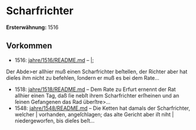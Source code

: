 # Scharfrichter

**Ersterwähnung:** 1516

## Vorkommen
- 1516: [jahre/1516/README.md](../jahre/1516/README.md) – |;

Der Abde>er allhier muß einen Scharfrichter beſtellen,
der Richter aber hat dieſes ihm nicht zu befehlen, ſondern
er muß es bei dem Rate...
- 1518: [jahre/1518/README.md](../jahre/1518/README.md) – Dem Rate zu Erfurt ernennt der Rat allhier einen
Tag, daß ſie nebſt ihrem Scharfrichter erſheinen und an
ſeinen Gefangenen das Rad überſtre>...
- 1548: [jahre/1548/README.md](../jahre/1548/README.md) – Die Ketten hat damals der Scharfrichter, welcher |
vorhanden, angeſchlagen; das alte Gericht aber iſt niht |
niedergeworfen, bis dieſes beſt...

